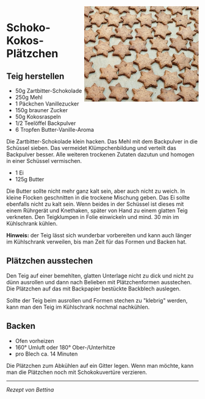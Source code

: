 <img src="Bilder/Schoko-Kokos-Plaetzchen.jpg" width="300" align="right">

# Schoko-Kokos-Plätzchen

## Teig herstellen

* 50g Zartbitter-Schokolade
* 250g Mehl
* 1 Päckchen Vanillezucker
* 150g brauner Zucker
* 50g Kokosraspeln
* 1/2 Teelöffel Backpulver
* 6 Tropfen Butter-Vanille-Aroma

Die Zartbitter-Schokolade klein hacken.  Das Mehl mit dem Backpulver in die Schüssel sieben. Das vermeidet Klümpchenbildung und verteilt das Backpulver besser. Alle weiteren trockenen Zutaten dazutun und homogen in einer Schüssel vermischen.

* 1 Ei
* 125g Butter

Die Butter sollte nicht mehr ganz kalt sein, aber auch nicht zu weich. In kleine Flocken geschnitten in die trockene Mischung geben. Das Ei sollte ebenfalls nicht zu kalt sein. Wenn beides in der Schüssel ist dieses mit einem Rührgerät und Knethaken, später von Hand zu einem glatten Teig verkneten. Den Teigklumpen in Folie einwickeln und mind. 30 min im Kühlschrank kühlen.

**Hinweis:** der Teig lässt sich wunderbar vorbereiten und kann auch länger im Kühlschrank verweilen, bis man Zeit für das Formen und Backen hat.

## Plätzchen ausstechen

Den Teig auf einer bemehlten, glatten Unterlage nicht zu dick und nicht zu dünn ausrollen und dann nach Belieben mit Plätzchenformen ausstechen. Die Plätzchen auf das mit Backpapier bestückte Backblech auslegen.

Sollte der Teig beim ausrollen und Formen stechen zu "klebrig" werden, kann man den Teig im Kühlschrank nochmal nachkühlen.

## Backen

* Ofen vorheizen
* 160° Umluft oder 180° Ober-/Unterhitze
* pro Blech ca. 14 Minuten

Die Plätzchen zum Abkühlen auf ein Gitter legen. Wenn man möchte, kann man die Plätzchen noch mit Schokokuvertüre verzieren.

***

_Rezept von Bettina_

